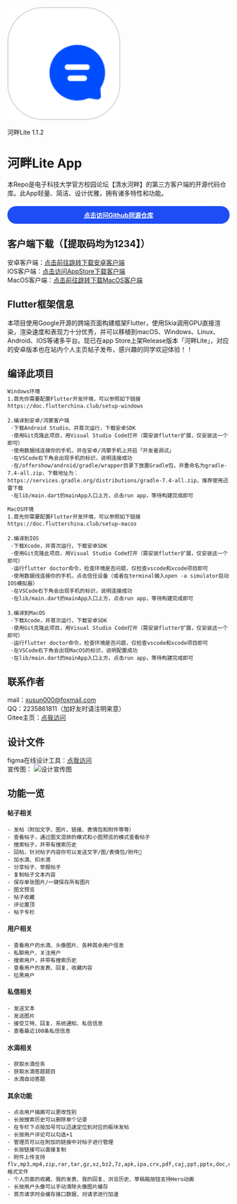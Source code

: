![输入图片说明](App%20Icon.png)

河畔Lite 1.1.2

# 河畔Lite App
本Repo是电子科技大学官方校园论坛【清水河畔】的第三方客户端的开源代码仓库。此App轻量、简洁、设计优雅，拥有诸多特性和功能。  

<div style="background-color: #1e4cf5;width: 100%;height: 40px;border-radius: 100px;margin: 20px 0; display: flex; align-items: center; justify-content: center; font-weight: bold; color: white;" >
    <a style="color: white;" href="https://github.com/xusun0623/river_lite">点击访问Github同源仓库</a>
</div>

## 客户端下载（【提取码均为1234】）
安卓客户端：[点击前往跳转下载安卓客户端](https://wwb.lanzouj.com/b027a448b)  
IOS客户端：[点击访问AppStore下载客户端](https://apps.apple.com/cn/app/河畔lite/id1620829749)  
MacOS客户端：[点击前往跳转下载MacOS客户端](https://wwb.lanzouj.com/b027gge2d)  

## Flutter框架信息
本项目使用Google开源的跨端页面构建框架Flutter，使用Skia调用GPU直接渲染，渲染速度和表现力十分优秀，并可以移植到macOS、Windows、Linux、Android、IOS等诸多平台。现已在app Store上架Release版本「河畔Lite」，对应的安卓版本也在站内个人主页帖子发布，感兴趣的同学欢迎体验！！  

## 编译此项目
```
Windows环境
1.首先你需要配置Flutter开发环境，可以参照如下链接
https://doc.flutterchina.club/setup-windows

2.编译到安卓/鸿蒙客户端
 ·下载Android Studio，并首次运行，下载安卓SDK
 ·使用Git克隆此项目，用Visual Studio Code打开（需安装flutter扩展，仅安装这一个即可）
 ·使用数据线连接你的手机，并在安卓/鸿蒙手机上开启「开发者调试」
 ·在VSCode右下角会出现手机的标识，说明连接成功
 ·在/offershow/android/gradle/wrapper目录下放置Gradle包，并重命名为gradle-7.4-all.zip，下载地址为：https://services.gradle.org/distributions/gradle-7.4-all.zip，推荐使用迅雷下载
 ·在lib/main.dart的mainApp入口上方，点击run app，等待构建完成即可
```
```
MacOS环境
1.首先你需要配置Flutter开发环境，可以参照如下链接
https://doc.flutterchina.club/setup-macos  

2.编译到IOS
 ·下载Xcode，并首次运行，下载安卓SDK
 ·使用Git克隆此项目，用Visual Studio Code打开（需安装flutter扩展，仅安装这一个即可）
 ·运行flutter doctor命令，检查环境是否问题，仅检查vscode和xcode项目即可
 ·使用数据线连接你的手机，点击信任设备（或者在terminal输入open -a simulator启动IOS模拟器）
 ·在VSCode右下角会出现手机的标识，说明连接成功
 ·在lib/main.dart的mainApp入口上方，点击run app，等待构建完成即可  

3.编译到MacOS
 ·下载Xcode，并首次运行，下载安卓SDK
 ·使用Git克隆此项目，用Visual Studio Code打开（需安装flutter扩展，仅安装这一个即可）
 ·运行flutter doctor命令，检查环境是否问题，仅检查vscode和xcode项目即可
 ·在VSCode右下角会出现MacOS的标识，说明配置成功
 ·在lib/main.dart的mainApp入口上方，点击run app，等待构建完成即可  
```

## 联系作者
mail：xusun000@foxmail.com  
QQ：2235861811（加好友时请注明来意）  
Gitee主页：[点我访问](https://gitee.com/xusun000)  

## 设计文件
figma在线设计工具：[点我访问](https://www.figma.com/file/McSp35qqjsUuWAbucxXdXn/%E6%B2%B3%E7%95%94Max%E7%89%88-XS-Designed)  
宣传图：
![设计宣传图](hola.png)

## 功能一览  
#### 帖子相关
```
- 发帖（附加文字、图片、链接、表情包和附件等等）  
- 查看帖子，通过图文混排的模式和小图预览的模式查看帖子  
- 搜索帖子，并带有搜索历史  
- 回帖，针对帖子内容你可以发送文字/图/表情包/附件📎  
- 加水滴、扣水滴  
- 分享帖子、举报帖子  
- 复制帖子文本内容  
- 保存单张图片/一键保存所有图片  
- 图文预览  
- 帖子收藏  
- 评论置顶  
- 帖子专栏  
```

#### 用户相关
```
- 查看用户的水滴、头像图片、各种其余用户信息  
- 私聊用户、关注用户  
- 搜索用户，并带有搜索历史  
- 查看用户的发表、回复、收藏内容  
- 拉黑用户  
```

#### 私信相关
```
- 发送文本  
- 发送图片  
- 接受艾特、回复、系统通知、私信信息  
- 查看最近100条私信信息  
```

#### 水滴相关
```
- 获取水滴任务  
- 获取水滴答题题目  
- 水滴自动答题  
```

#### 其余功能
```
- 点击用户插画可以更改性别  
- 长按搜索历史可以删除单个记录  
- 在专栏下点按加号可以迅速定位到对应的板块发帖  
- 长按用户评论可以勾选+1  
- 管理员可以在附加的链接中对帖子进行管理  
- 长按链接可以直接复制  
- 附件上传支持flv,mp3,mp4,zip,rar,tar,gz,xz,bz2,7z,apk,ipa,crx,pdf,caj,ppt,pptx,doc,docx,xls,xlsx,txt,png,jpg,jpe,jpeg,gif格式文件  
- 个人页面的收藏、我的发表、我的回复、浏览历史、草稿箱按钮支持Hero动画  
- 长按用户头像可以手动清除头像图片缓存  
- 首页请求时会缓存接口数据，对请求进行加速  
```
